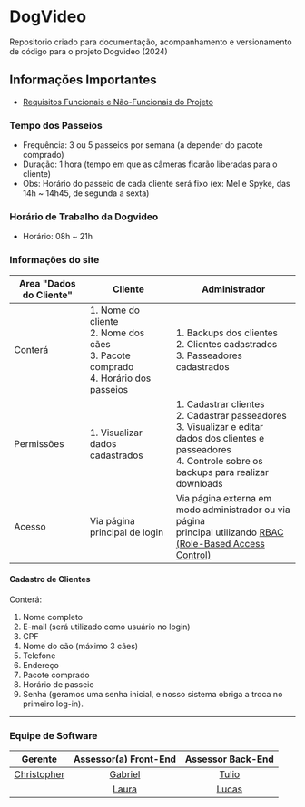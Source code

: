 # DogVideo
Repositorio criado para documentação, acompanhamento e versionamento de código para o projeto Dogvideo (2024)
## Informações Importantes 
- [Requisitos Funcionais e Não-Funcionais do Projeto](https://www.overleaf.com/project/66d21797940a8fdbadbf5317)

### Tempo dos Passeios
  - Frequência: 3 ou 5 passeios por semana (a depender do pacote comprado)
  - Duração: 1 hora (tempo em que as câmeras ficarão liberadas para o cliente)
  - Obs: Horário do passeio de cada cliente será fixo (ex: Mel e Spyke, das 14h ~ 14h45, de segunda a sexta)

### Horário de Trabalho da Dogvideo
- Horário: 08h ~ 21h

### Informações do site


|Area "Dados do Cliente" | Cliente | Administrador |
|----|----|----|
| Conterá | 1. Nome do cliente <br/>2. Nome dos cães<br/>3. Pacote comprado<br/>4. Horário dos passeios | 1. Backups dos clientes<br/>2. Clientes cadastrados<br/>3. Passeadores cadastrados |
| Permissões| 1. Visualizar dados cadastrados | 1. Cadastrar clientes<br/>2. Cadastrar passeadores<br/>3. Visualizar e editar dados dos clientes e passeadores<br/>4. Controle sobre os backups para realizar downloads |
| Acesso |  Via página principal de login | Via página externa em modo administrador ou via página<br/>principal utilizando [RBAC (Role-Based Access Control)](https://dac.digital/how-to-use-reactjs-for-secure-role-based-access-control/)|

#### Cadastro de Clientes 
Conterá:
1. Nome completo
2. E-mail (será utilizado como usuário no login)
3. CPF
4. Nome do cão (máximo 3 cães)
5. Telefone
6. Endereço
7. Pacote comprado
8. Horário de passeio
9. Senha (geramos uma senha inicial, e nosso sistema obriga a troca no primeiro log-in).
    
---

### Equipe de Software

|Gerente|Assessor(a) Front-End|Assessor Back-End|
|:----:|:-----:|:-----:|
|[Christopher](github.com/wChrstphr)|[Gabriel]()|[Tulio]()|
||[Laura]()|[Lucas]()|
